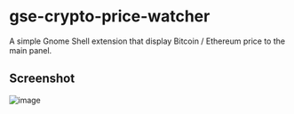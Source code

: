 # gse-crypto-price-watcher
A simple Gnome Shell extension that display Bitcoin / Ethereum price to the main panel.
## Screenshot
![image](https://user-images.githubusercontent.com/40761875/122683379-06730900-d1ff-11eb-9005-758c08a19bbf.png)
